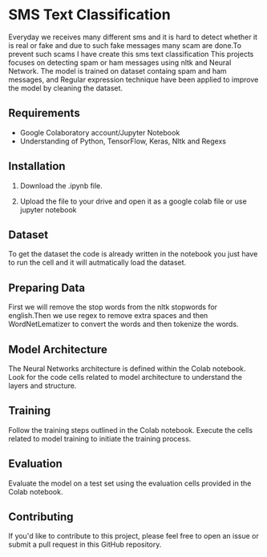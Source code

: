 # SMS Text Classification
Everyday we receives many different sms and it is hard to detect whether it is real or fake and due to such fake messages many scam are done.To prevent such scams I have create this sms text classification
This projects focuses on detecting spam or ham messages using nltk and Neural Network. The model is trained on dataset containg spam and ham messages, and Regular expression technique have been applied to improve the model by cleaning the dataset.

## Requirements

- Google Colaboratory account/Jupyter Notebook
- Understanding of Python, TensorFlow, Keras, Nltk and Regexs

## Installation

1. Download the .ipynb file.

2. Upload the file to your drive and open it as a google colab file or use jupyter notebook

## Dataset

To get the dataset the code is already written in the notebook you just have to run the cell and it will autmatically load the dataset.

## Preparing Data
First we will remove the stop words from the nltk stopwords for english.Then we use regex to remove extra spaces and then WordNetLematizer to convert the words and then tokenize the words.

## Model Architecture

The Neural Networks architecture is defined within the Colab notebook. Look for the code cells related to model architecture to understand the layers and structure.

## Training

Follow the training steps outlined in the Colab notebook. Execute the cells related to model training to initiate the training process.

## Evaluation

Evaluate the model on a test set using the evaluation cells provided in the Colab notebook.


## Contributing

If you'd like to contribute to this project, please feel free to open an issue or submit a pull request in this GitHub repository.


